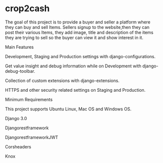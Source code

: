 # crop2cash
The goal of this project is to provide a buyer and seller a platform where they can buy and sell Items.
Sellers signup to the website,then they can post their various Items, they add image, title and description of the items they are trying to sell so the buyer can view it and show interest in it. 

Main Features

Development, Staging and Production settings with django-configurations.

Get value insight and debug information while on Development with django-debug-toolbar.

Collection of custom extensions with django-extensions.

HTTPS and other security related settings on Staging and Production.


Minimum Requirements

This project supports Ubuntu Linux, Mac OS and Windows OS.

Django 3.0

Djangorestframework

DjangorestframeworkJWT

Corsheaders

Knox
